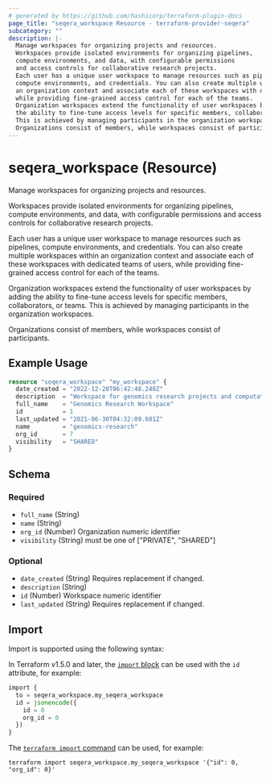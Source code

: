 ```yaml
---
# generated by https://github.com/hashicorp/terraform-plugin-docs
page_title: "seqera_workspace Resource - terraform-provider-seqera"
subcategory: ""
description: |-
  Manage workspaces for organizing projects and resources.
  Workspaces provide isolated environments for organizing pipelines,
  compute environments, and data, with configurable permissions
  and access controls for collaborative research projects.
  Each user has a unique user workspace to manage resources such as pipelines,
  compute environments, and credentials. You can also create multiple workspaces within
  an organization context and associate each of these workspaces with dedicated teams of users,
  while providing fine-grained access control for each of the teams.
  Organization workspaces extend the functionality of user workspaces by adding
  the ability to fine-tune access levels for specific members, collaborators, or teams.
  This is achieved by managing participants in the organization workspaces.
  Organizations consist of members, while workspaces consist of participants.
---
```


# seqera_workspace (Resource)

Manage workspaces for organizing projects and resources.

Workspaces provide isolated environments for organizing pipelines,
compute environments, and data, with configurable permissions
and access controls for collaborative research projects.

Each user has a unique user workspace to manage resources such as pipelines,
compute environments, and credentials. You can also create multiple workspaces within
an organization context and associate each of these workspaces with dedicated teams of users,
while providing fine-grained access control for each of the teams.

Organization workspaces extend the functionality of user workspaces by adding
the ability to fine-tune access levels for specific members, collaborators, or teams.
This is achieved by managing participants in the organization workspaces.

Organizations consist of members, while workspaces consist of participants.

## Example Usage

```terraform
resource "seqera_workspace" "my_workspace" {
  date_created = "2022-12-28T06:42:48.248Z"
  description  = "Workspace for genomics research projects and computational biology workflows"
  full_name    = "Genomics Research Workspace"
  id           = 1
  last_updated = "2021-06-30T04:32:09.681Z"
  name         = "genomics-research"
  org_id       = 7
  visibility   = "SHARED"
}
```

<!-- schema generated by tfplugindocs -->
## Schema

### Required

- `full_name` (String)
- `name` (String)
- `org_id` (Number) Organization numeric identifier
- `visibility` (String) must be one of ["PRIVATE", "SHARED"]

### Optional

- `date_created` (String) Requires replacement if changed.
- `description` (String)
- `id` (Number) Workspace numeric identifier
- `last_updated` (String) Requires replacement if changed.

## Import

Import is supported using the following syntax:

In Terraform v1.5.0 and later, the [`import` block](https://developer.hashicorp.com/terraform/language/import) can be used with the `id` attribute, for example:

```terraform
import {
  to = seqera_workspace.my_seqera_workspace
  id = jsonencode({
    id = 0
    org_id = 0
  })
}
```

The [`terraform import` command](https://developer.hashicorp.com/terraform/cli/commands/import) can be used, for example:

```shell
terraform import seqera_workspace.my_seqera_workspace '{"id": 0, "org_id": 0}'
```
